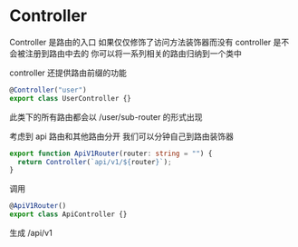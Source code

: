 # Controller

Controller 是路由的入口
如果仅仅修饰了访问方法装饰器而没有 controller 是不会被注册到路由中去的
你可以将一系列相关的路由归纳到一个类中

controller 还提供路由前缀的功能

```ts
@Controller("user")
export class UserController {}
```

此类下的所有路由都会以 /user/sub-router 的形式出现

考虑到 api 路由和其他路由分开
我们可以分钟自己到路由装饰器

```ts
export function ApiV1Router(router: string = "") {
  return Controller(`api/v1/${router}`);
}
```

调用

```ts
@ApiV1Router()
export class ApiController {}
```

生成
/api/v1
